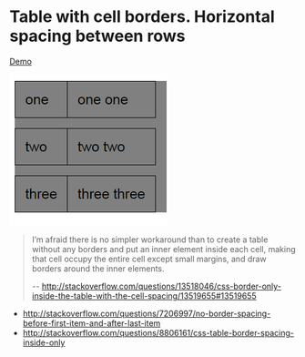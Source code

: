 # Table with cell borders. Horizontal spacing between rows

[Demo](https://rawgit.com/rofrol/css-table-cell-border-rows-spacing/master/index.html)

![](/screenshot.png)

> I’m afraid there is no simpler workaround than to create a table without any borders and put an inner element inside each cell, making that cell occupy the entire cell except small margins, and draw borders around the inner elements.
>
>-- http://stackoverflow.com/questions/13518046/css-border-only-inside-the-table-with-the-cell-spacing/13519655#13519655

- http://stackoverflow.com/questions/7206997/no-border-spacing-before-first-item-and-after-last-item
- http://stackoverflow.com/questions/8806161/css-table-border-spacing-inside-only